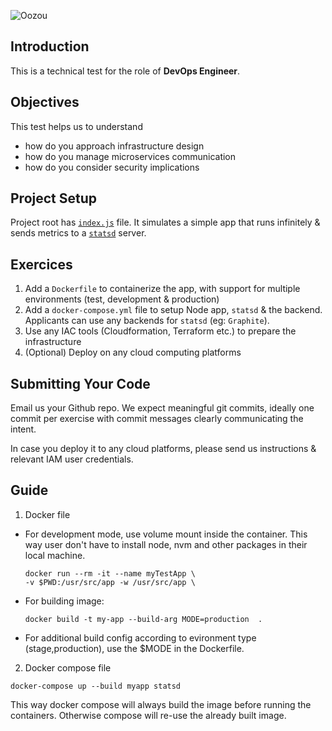 ![Oozou](https://cdn.oozou.com/assets/logo-29352bd92fe47c629c5ff5f3885ed9fea425a4cf4db8ccc8ba253ad2fe2d373d.png)


## Introduction

This is a technical test for the role of **DevOps Engineer**.

## Objectives

This test helps us to understand
- how do you approach infrastructure design
- how do you manage microservices communication
- how do you consider security implications

## Project Setup

Project root has [`index.js`](/index.js) file. It simulates a simple app that runs infinitely & sends metrics to a [`statsd`](https://github.com/statsd/statsd) server.

## Exercices

  1. Add a `Dockerfile` to containerize the app, with support for multiple environments (test, development & production)
  2. Add a `docker-compose.yml` file to setup Node app, `statsd` & the backend. Applicants can use any backends for `statsd` (eg: `Graphite`).
  3. Use any IAC tools (Cloudformation, Terraform etc.) to prepare the infrastructure
  4. (Optional) Deploy on any cloud computing platforms

## Submitting Your Code

Email us your Github repo. We expect meaningful git commits, ideally one commit per exercise with commit messages clearly communicating the intent.

In case you deploy it to any cloud platforms, please send us instructions & relevant IAM user credentials.


## Guide
1. Docker file
- For development mode, use volume mount inside the container. This way user don't have to install node,  nvm and other packages in their local machine.
  ```
  docker run --rm -it --name myTestApp \
  -v $PWD:/usr/src/app -w /usr/src/app \
  ```
- For building image:
    ``` 
    docker build -t my-app --build-arg MODE=production  .
    ```
- For additional build config according to evironment type (stage,production), use the $MODE in the Dockerfile.

2. Docker compose file
``` 
docker-compose up --build myapp statsd
```
This way docker compose will always build the image before running the containers. Otherwise compose will re-use the already built image.
